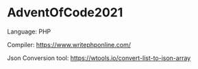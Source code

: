 # AdventOfCode2021

Language: PHP  

Compiler: https://www.writephponline.com/  

Json Conversion tool: https://wtools.io/convert-list-to-json-array  
